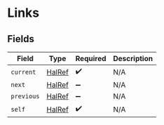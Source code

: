# Links


## Fields

| Field                                   | Type                                    | Required                                | Description                             |
| --------------------------------------- | --------------------------------------- | --------------------------------------- | --------------------------------------- |
| `current`                               | [HalRef](../../Models/Shared/HalRef.md) | :heavy_check_mark:                      | N/A                                     |
| `next`                                  | [HalRef](../../Models/Shared/HalRef.md) | :heavy_minus_sign:                      | N/A                                     |
| `previous`                              | [HalRef](../../Models/Shared/HalRef.md) | :heavy_minus_sign:                      | N/A                                     |
| `self`                                  | [HalRef](../../Models/Shared/HalRef.md) | :heavy_check_mark:                      | N/A                                     |